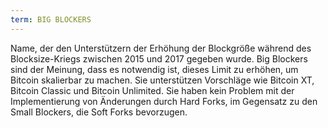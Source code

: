 ```yaml
---
term: BIG BLOCKERS
---
```


Name, der den Unterstützern der Erhöhung der Blockgröße während des Blocksize-Kriegs zwischen 2015 und 2017 gegeben wurde. Big Blockers sind der Meinung, dass es notwendig ist, dieses Limit zu erhöhen, um Bitcoin skalierbar zu machen. Sie unterstützen Vorschläge wie Bitcoin XT, Bitcoin Classic und Bitcoin Unlimited. Sie haben kein Problem mit der Implementierung von Änderungen durch Hard Forks, im Gegensatz zu den Small Blockers, die Soft Forks bevorzugen.